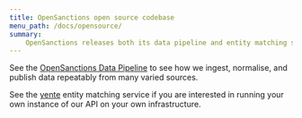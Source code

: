 ```yaml
---
title: OpenSanctions open source codebase
menu_path: /docs/opensource/
summary:
    OpenSanctions releases both its data pipeline and entity matching service as Open Source software
---
```


See the [OpenSanctions Data Pipeline](/docs/opensource/pipeline/) to see how we ingest, normalise, and publish data repeatably from many varied sources.

See the [yente](/docs/yente/) entity matching service if you are interested in running your own instance of our API on your own infrastructure.